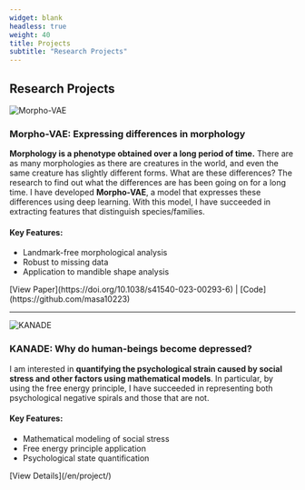 ```yaml
---
widget: blank
headless: true
weight: 40
title: Projects
subtitle: "Research Projects"
---
```


<div id="projects"></div>

## Research Projects

<div class="project-item">

<div class="project-header">
  <img src="/images/projects/morpho-vae.svg" alt="Morpho-VAE" class="project-thumbnail">
  <div class="project-title">
    <h3>Morpho-VAE: Expressing differences in morphology</h3>
  </div>
</div>

**Morphology is a phenotype obtained over a long period of time.** There are as many morphologies as there are creatures in the world, and even the same creature has slightly different forms. What are these differences? The research to find out what the differences are has been going on for a long time. I have developed **Morpho-VAE**, a model that expresses these differences using deep learning. With this model, I have succeeded in extracting features that distinguish species/families.

<div class="features">
<h4>Key Features:</h4>
<ul>
<li>Landmark-free morphological analysis</li>
<li>Robust to missing data</li>
<li>Application to mandible shape analysis</li>
</ul>
</div>

<div class="links">
[View Paper](https://doi.org/10.1038/s41540-023-00293-6) | [Code](https://github.com/masa10223)
</div>

</div>

---

<div class="project-item">

<div class="project-header">
  <img src="/images/projects/kanade.svg" alt="KANADE" class="project-thumbnail">
  <div class="project-title">
    <h3>KANADE: Why do human-beings become depressed?</h3>
  </div>
</div>

I am interested in **quantifying the psychological strain caused by social stress and other factors using mathematical models**. In particular, by using the free energy principle, I have succeeded in representing both psychological negative spirals and those that are not.

<div class="features">
<h4>Key Features:</h4>
<ul>
<li>Mathematical modeling of social stress</li>
<li>Free energy principle application</li>
<li>Psychological state quantification</li>
</ul>
</div>

<div class="links">
[View Details](/en/project/)
</div>

</div>
